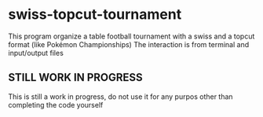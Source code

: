 # swiss-topcut-tournament
This program organize a table football tournament with a swiss and a topcut format (like Pokémon Championships)
The interaction is from terminal and input/output files

## STILL WORK IN PROGRESS
This is still a work in progress, do not use it for any purpos other than completing the code yourself
